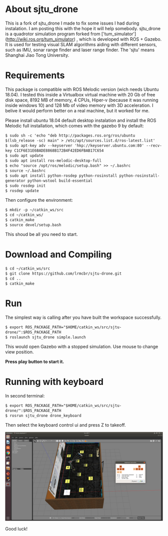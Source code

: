 # About sjtu_drone #

This is a fork of sjtu_drone I made to fix some issues I had during instalation. I am posting this with the hope it will help somebody.
sjtu_drone is a quadrotor simulation program forked from ['tum_simulator'] (http://wiki.ros.org/tum_simulator) , which is developed with ROS + Gazebo. It is used for testing visual SLAM algorithms aiding with different sensors, such as IMU, sonar range finder and laser range finder. The 'sjtu' means Shanghai Jiao Tong University. 


# Requirements #

This package is compatible with ROS Melodic version (wich needs Ubuntu 18.04). I tested this inside a Virtualbox virtual machine with 20 Gb of free disk space, 8192 MB of memory, 4 CPUs, Hiper-v (because it was running inside windows 10) and 128 Mb of video memory with 3D acceleration. I belive it would perform better on a real machine, but it worked for me.

Please install ubuntu 18.04 default desktop instalation and install the ROS Melodic full installation, which comes with the gazebo 9 by default:

```
$ sudo sh -c 'echo "deb http://packages.ros.org/ros/ubuntu $(lsb_release -sc) main" > /etc/apt/sources.list.d/ros-latest.list'
$ sudo apt-key adv --keyserver 'hkp://keyserver.ubuntu.com:80' --recv-key C1CF6E31E6BADE8868B172B4F42ED6FBAB17C654
$ sudo apt update
$ sudo apt install ros-melodic-desktop-full
$ echo "source /opt/ros/melodic/setup.bash" >> ~/.bashrc
$ source ~/.bashrc
$ sudo apt install python-rosdep python-rosinstall python-rosinstall-generator python-wstool build-essential
$ sudo rosdep init
$ rosdep update
```
Then configure the environment:

```
$ mkdir -p ~/catkin_ws/src
$ cd ~/catkin_ws/
$ catkin_make
$ source devel/setup.bash

```
This shoud be all you need to start.

# Download and Compiling #
```
$ cd ~/catkin_ws/src
$ git clone https://github.com/lrmcbr/sjtu-drone.git
$ cd ..
$ catkin_make
```

# Run
The simplest way is calling after you have built the workspace successfully.

```
$ export ROS_PACKAGE_PATH="$HOME/catkin_ws/src/sjtu-drone/":$ROS_PACKAGE_PATH
$ roslaunch sjtu_drone simple.launch
```
This would open Gazebo with a stopped simulation. Use mouse to change view position.

**Press play button to start it.**

# Running with keyboard
In second terminal:

```
$ export ROS_PACKAGE_PATH="$HOME/catkin_ws/src/sjtu-drone/":$ROS_PACKAGE_PATH
$ rosrun sjtu_drone drone_keyboard
```

Then select the keyboard control ui and press Z to takeoff.

![Simulation preview](simulation.png)

Good luck!

